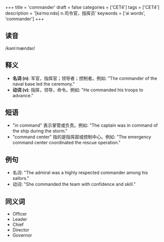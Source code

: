 +++
title = 'commander'
draft = false
categories = ['CET4']
tags = ['CET4']
description = '[kəˈmɑːndə] n.司令官，指挥员'
keywords = ['ai words', 'commander']
+++

## 读音
/kəmˈmændər/

## 释义
- **名词 (n)**: 军官，指挥官；领导者；控制者。例如: "The commander of the naval base led the ceremony."
- **动词 (v)**: 指挥，领导，命令。例如: "He commanded his troops to advance."

## 短语
- "in command" 表示掌管或负责。例如: "The captain was in command of the ship during the storm."
- "command center" 指的是指挥部或控制中心。例如: "The emergency command center coordinated the rescue operation."

## 例句
- 名词: "The admiral was a highly respected commander among his sailors."
- 动词: "She commanded the team with confidence and skill."

## 同义词
- Officer
- Leader
- Chief
- Director
- Governor
